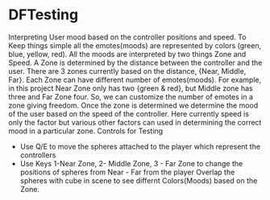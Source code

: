 # DFTesting
Interpreting User mood based on the controller positions and speed. To Keep things simple all the emotes(moods) are represented by colors (green, blue, yellow, red). 
All the moods are interpreted by two things Zone and Speed. A Zone is determined by the distance between the controller and the user. There are 3 zones currently based on the distance, {Near, Middle, Far}. Each Zone can have different number of emotes(moods). For example, in this project Near Zone only has two {green & red}, but Middle zone has three and Far Zone four. So, we can customize the number of emotes in a zone giving freedom. Once the zone is determined we determine the mood of the user based on the speed of the controller. Here currently speed is only the factor but various other factors can used in determining the correct mood in a particular zone.
Controls for Testing
- Use Q/E to move the spheres attached to the player which represent the controllers
- Use Keys 1-Near Zone, 2- Middle Zone, 3 - Far Zone to change the positions of spheres from Near - Far from the player
Overlap the spheres with cube in scene to see differnt Colors(Moods) based on the Zone.
